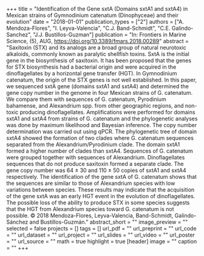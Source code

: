 +++
title = "Identification of the Gene sxtA (Domains sxtA1 and sxtA4) in Mexican strains of Gymnodinium catenatum (Dinophyceae) and their evolution"
date = "2018-01-01"
publication_types = ["2"]
authors = ["A. Mendoza-Flores", "I. Leyva-Valencia", "C.J. Band-Schmidt", "C.E. Galindo-Sanchez", "J.J. Bustillos-Guzman"]
publication = "In: Frontiers in Marine Science, (5), AUG, https://doi.org/10.3389/fmars.2018.00289"
abstract = "Saxitoxin (STX) and its analogs are a broad group of natural neurotoxic alkaloids, commonly known as paralytic shellfish toxins. SxtA is the initial gene in the biosynthesis of saxitoxin. It has been proposed that the genes for STX biosynthesis had a bacterial origin and were acquired in the dinoflagellates by a horizontal gene transfer (HGT). In Gymnodinium catenatum, the origin of the STX genes is not well established. In this paper, we sequenced sxtA gene (domains sxtA1 and sxtA4) and determined the gene copy number in the genome in four Mexican strains of G. catenatum. We compare them with sequences of G. catenatum, Pyrodinium bahamense, and Alexandrium spp. from other geographic regions, and non-toxic producing dinoflagellates. Amplifications were performed for domains sxtA1 and sxtA4 from strains of G. catenatum and the phylogenetic analyses was done by maximum likelihood and Bayesian inference. The copy number determination was carried out using qPCR. The phylogenetic tree of domain sxtA4 showed the formation of two clades where G. catenatum sequences separated from the Alexandrium/Pyrodinium clade. The domain sxtA1 formed a higher number of clades than sxtA4. Sequences of G. catenatum were grouped together with sequences of Alexandrium. Dinoflagellates sequences that do not produce saxitoxin formed a separate clade. The gene copy number was 64 ± 30 and 110 ± 50 copies of sxtA1 and sxtA4 respectively. The identification of the gene sxtA of G. catenatum shows that the sequences are similar to those of Alexandrium species with low variations between species. These results may indicate that the acquisition of the gene sxtA was an early HGT event in the evolution of dinoflagellates. The possible loss of the ability to produce STX in some species suggests that the HGT from Alexandrium species toward G. catenatum is not possible. © 2018 Mendoza-Flores, Leyva-Valencia, Band-Schmidt, Galindo-Sánchez and Bustillos-Guzmán."
abstract_short = ""
image_preview = ""
selected = false
projects = []
tags = []
url_pdf = ""
url_preprint = ""
url_code = ""
url_dataset = ""
url_project = ""
url_slides = ""
url_video = ""
url_poster = ""
url_source = ""
math = true
highlight = true
[header]
image = ""
caption = ""
+++
